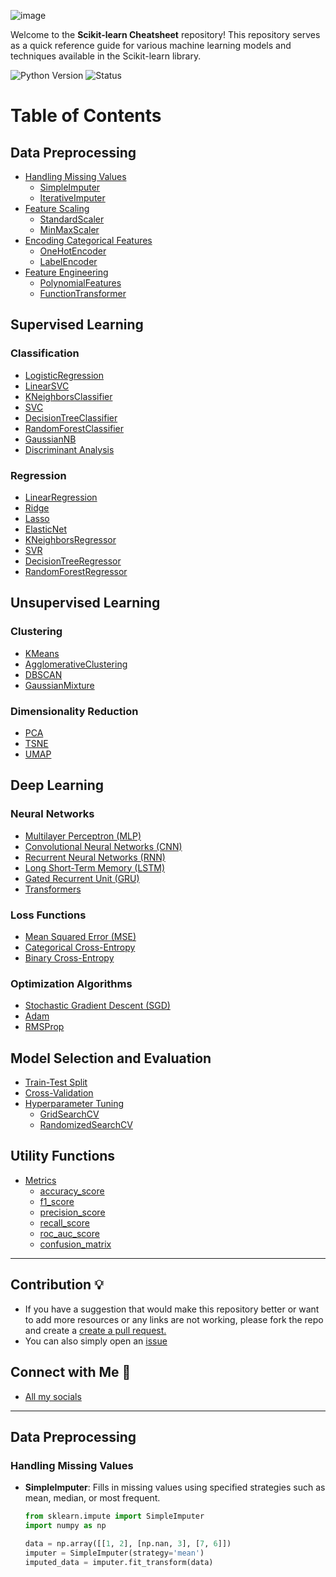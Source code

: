 ![image](https://github.com/user-attachments/assets/eca48e41-93eb-4c4c-bc8a-af669cee2967)


Welcome to the **Scikit-learn Cheatsheet** repository! This repository serves as a quick reference guide for various machine learning models and techniques available in the Scikit-learn library.

![Python Version](https://img.shields.io/badge/python-3.7%2B-brightgreen.svg)
![Status](https://img.shields.io/badge/status-active-success.svg)
# Table of Contents

## Data Preprocessing
- [Handling Missing Values](#handling-missing-values)
  - [SimpleImputer](#simpleimputer)
  - [IterativeImputer](#iterativeimputer)
- [Feature Scaling](#feature-scaling)
  - [StandardScaler](#standardscaler)
  - [MinMaxScaler](#minmaxscaler)
- [Encoding Categorical Features](#encoding-categorical-features)
  - [OneHotEncoder](#onehotencoder)
  - [LabelEncoder](#labelencoder)
- [Feature Engineering](#feature-engineering)
  - [PolynomialFeatures](#polynomialfeatures)
  - [FunctionTransformer](#functiontransformer)

## Supervised Learning
### Classification
- [LogisticRegression](#logisticregression)
- [LinearSVC](#linearsvc)
- [KNeighborsClassifier](#kneighborsclassifier)
- [SVC](#svc)
- [DecisionTreeClassifier](#decisiontreeclassifier)
- [RandomForestClassifier](#randomforestclassifier)
- [GaussianNB](#gaussiannb)
- [Discriminant Analysis](#discriminant-analysis)

### Regression
- [LinearRegression](#linearregression)
- [Ridge](#ridge)
- [Lasso](#lasso)
- [ElasticNet](#elasticnet)
- [KNeighborsRegressor](#kneighborsregressor)
- [SVR](#svr)
- [DecisionTreeRegressor](#decisiontreeregressor)
- [RandomForestRegressor](#randomforestregressor)

## Unsupervised Learning
### Clustering
- [KMeans](#kmeans)
- [AgglomerativeClustering](#agglomerativeclustering)
- [DBSCAN](#dbscan)
- [GaussianMixture](#gaussianmixture)

### Dimensionality Reduction
- [PCA](#pca)
- [TSNE](#tsne)
- [UMAP](#umap)

## Deep Learning
### Neural Networks
- [Multilayer Perceptron (MLP)](#multilayer-perceptron-mlp)
- [Convolutional Neural Networks (CNN)](#convolutional-neural-networks-cnn)
- [Recurrent Neural Networks (RNN)](#recurrent-neural-networks-rnn)
- [Long Short-Term Memory (LSTM)](#long-short-term-memory-lstm)
- [Gated Recurrent Unit (GRU)](#gated-recurrent-unit-gru)
- [Transformers](#transformers)

### Loss Functions
- [Mean Squared Error (MSE)](#mean-squared-error-mse)
- [Categorical Cross-Entropy](#categorical-cross-entropy)
- [Binary Cross-Entropy](#binary-cross-entropy)

### Optimization Algorithms
- [Stochastic Gradient Descent (SGD)](#stochastic-gradient-descent-sgd)
- [Adam](#adam)
- [RMSProp](#rmsprop)

## Model Selection and Evaluation
- [Train-Test Split](#train-test-split)
- [Cross-Validation](#cross-validation)
- [Hyperparameter Tuning](#hyperparameter-tuning)
  - [GridSearchCV](#gridsearchcv)
  - [RandomizedSearchCV](#randomizedsearchcv)

## Utility Functions
- [Metrics](#metrics)
  - [accuracy_score](#accuracy-score)
  - [f1_score](#f1-score)
  - [precision_score](#precision-score)
  - [recall_score](#recall-score)
  - [roc_auc_score](#roc-auc-score)
  - [confusion_matrix](#confusion-matrix)

---
 
## Contribution 💡
- If you have a suggestion that would make this repository better or want to add more resources or any links are not working, please fork the repo and create a [create a pull request.](https://github.com/thegeekyb0y/learnpython/edit/main/README.md) 
- You can also simply open an [issue](https://github.com/thegeekyb0y/learnpython/issues/new)

## Connect with Me 🤝
- <a href="https://www.bento.me/adityatiwari" target="_blank">All my socials</a>

--- 

## Data Preprocessing

### Handling Missing Values
- **SimpleImputer**: Fills in missing values using specified strategies such as mean, median, or most frequent.
  
  ```python
  from sklearn.impute import SimpleImputer
  import numpy as np

  data = np.array([[1, 2], [np.nan, 3], [7, 6]])
  imputer = SimpleImputer(strategy='mean')
  imputed_data = imputer.fit_transform(data)

